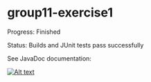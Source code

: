 # group11-exercise1
Progress: Finished

Status: Builds and JUnit tests pass successfully

See JavaDoc documentation:

[![Alt text](http://www.konakart.com/wp-content/uploads/2014/11/javadoc.png "JavaDoc")](http://wagnst.github.io/TPE/exercise1/)


